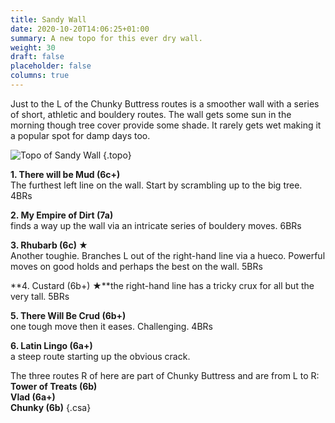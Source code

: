 ```yaml
---
title: Sandy Wall
date: 2020-10-20T14:06:25+01:00
summary: A new topo for this ever dry wall.
weight: 30
draft: false
placeholder: false
columns: true
---
```


Just to the L of the Chunky Buttress routes is a smoother wall with a series of short, athletic and bouldery routes. The wall gets some sun in the morning though tree cover provide some shade. It rarely gets wet making it a popular spot for damp days too.

![Topo of Sandy Wall](/img/peak/stoney/darlton2-sandy-wall.jpg)
{.topo}

**1. There will be Mud (6c+)**  
The furthest left line on the wall. Start by scrambling up to the big tree. 4BRs

**2. My Empire of Dirt (7a)**  
finds a way up the wall via an intricate series of bouldery moves. 6BRs

**3. Rhubarb (6c) ★**  
Another toughie. Branches L out of the right-hand line via a hueco. Powerful moves on good holds and perhaps the best on the wall. 5BRs

**4. Custard (6b+) ★**the right-hand line has a tricky crux for all but the very tall. 5BRs

**5. There Will Be Crud (6b+)**  
one tough move then it eases. Challenging. 4BRs

**6. Latin Lingo (6a+)**  
a steep route starting up the obvious crack.

The three routes R of here are part of Chunky Buttress and are from L to R:  
**Tower of Treats (6b)**  
**Vlad (6a+)**  
**Chunky (6b)**
{.csa}
